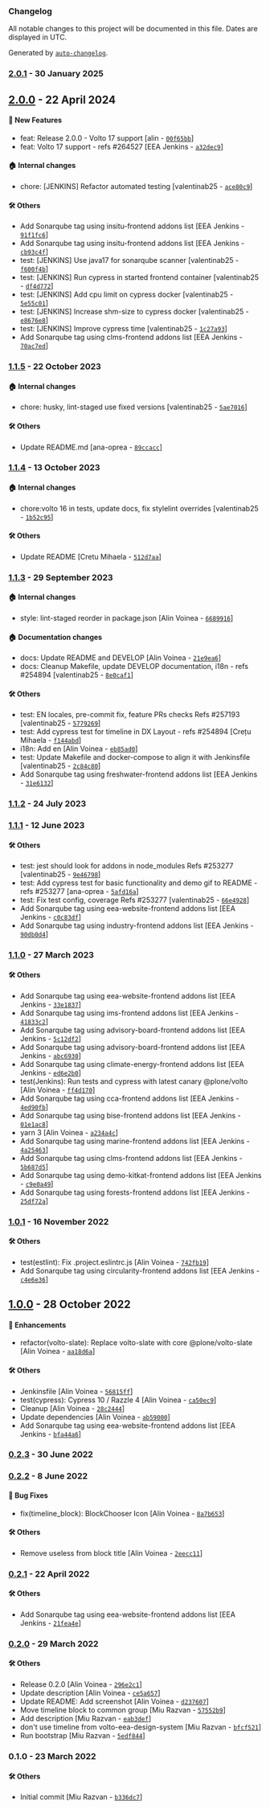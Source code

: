 ### Changelog

All notable changes to this project will be documented in this file. Dates are displayed in UTC.

Generated by [`auto-changelog`](https://github.com/CookPete/auto-changelog).

### [2.0.1](https://github.com/eea/volto-timeline-block/compare/2.0.0...2.0.1) - 30 January 2025

## [2.0.0](https://github.com/eea/volto-timeline-block/compare/1.1.5...2.0.0) - 22 April 2024

#### :rocket: New Features

- feat: Release 2.0.0 - Volto 17 support [alin - [`00f65bb`](https://github.com/eea/volto-timeline-block/commit/00f65bba9d2fa20bf0095a8942933e73c8e8f300)]
- feat: Volto 17 support - refs #264527 [EEA Jenkins - [`a32dec9`](https://github.com/eea/volto-timeline-block/commit/a32dec9354dcdaaa907b96fee85b67c0c5fe433a)]

#### :house: Internal changes

- chore: [JENKINS] Refactor automated testing [valentinab25 - [`ace80c9`](https://github.com/eea/volto-timeline-block/commit/ace80c908ac26f6aa6e988b0fe22dd0a46818009)]

#### :hammer_and_wrench: Others

- Add Sonarqube tag using insitu-frontend addons list [EEA Jenkins - [`91f1fc6`](https://github.com/eea/volto-timeline-block/commit/91f1fc6542186489cd3269d15067a76023bc33a1)]
- Add Sonarqube tag using insitu-frontend addons list [EEA Jenkins - [`cb93c4f`](https://github.com/eea/volto-timeline-block/commit/cb93c4f45d184f5cbf019f953addd75d46280bfc)]
- test: [JENKINS] Use java17 for sonarqube scanner [valentinab25 - [`f600f4b`](https://github.com/eea/volto-timeline-block/commit/f600f4b8c6b69d08289447641a13ca9c650ad9a7)]
- test: [JENKINS] Run cypress in started frontend container [valentinab25 - [`df4d772`](https://github.com/eea/volto-timeline-block/commit/df4d77258f003ee6a6f51e18a25010cc0fe53c6a)]
- test: [JENKINS] Add cpu limit on cypress docker [valentinab25 - [`5e55c01`](https://github.com/eea/volto-timeline-block/commit/5e55c0195e78f61a8f1f8c65f13989dadc2b340c)]
- test: [JENKINS] Increase shm-size to cypress docker [valentinab25 - [`e8676e8`](https://github.com/eea/volto-timeline-block/commit/e8676e8e49f216131ba02e1984ee0bfc6fc0e4e1)]
- test: [JENKINS] Improve cypress time [valentinab25 - [`1c27a93`](https://github.com/eea/volto-timeline-block/commit/1c27a93a0b5cc940a2f301f15cbe5fa225082ba9)]
- Add Sonarqube tag using clms-frontend addons list [EEA Jenkins - [`70ac7ed`](https://github.com/eea/volto-timeline-block/commit/70ac7edbfe59b4dc40febd18ccf4177d14268fc2)]
### [1.1.5](https://github.com/eea/volto-timeline-block/compare/1.1.4...1.1.5) - 22 October 2023

#### :house: Internal changes

- chore: husky, lint-staged use fixed versions [valentinab25 - [`5ae7016`](https://github.com/eea/volto-timeline-block/commit/5ae701608171d5309e51d3aa1875f2649849256f)]

#### :hammer_and_wrench: Others

- Update README.md [ana-oprea - [`89ccacc`](https://github.com/eea/volto-timeline-block/commit/89ccacc7bc9b69bbbedcc0fc8ca455153c2905e1)]
### [1.1.4](https://github.com/eea/volto-timeline-block/compare/1.1.3...1.1.4) - 13 October 2023

#### :house: Internal changes

- chore:volto 16 in tests, update docs, fix stylelint overrides [valentinab25 - [`1b52c95`](https://github.com/eea/volto-timeline-block/commit/1b52c95638cc07e47b2b5e2b8dd29a0e490fe45e)]

#### :hammer_and_wrench: Others

- Update README [Cretu Mihaela - [`512d7aa`](https://github.com/eea/volto-timeline-block/commit/512d7aaafe7785c77b0db10b54fbdab3e0d97f0c)]
### [1.1.3](https://github.com/eea/volto-timeline-block/compare/1.1.2...1.1.3) - 29 September 2023

#### :house: Internal changes

- style: lint-staged reorder in package.json [Alin Voinea - [`6689916`](https://github.com/eea/volto-timeline-block/commit/6689916e882299e8a18d4aa2d1a98e46e140cf54)]

#### :house: Documentation changes

- docs: Update README and DEVELOP [Alin Voinea - [`21e9ea6`](https://github.com/eea/volto-timeline-block/commit/21e9ea6989981a45395d3f8870fa2258187456ad)]
- docs: Cleanup Makefile, update DEVELOP documentation, i18n - refs #254894 [valentinab25 - [`8e0caf1`](https://github.com/eea/volto-timeline-block/commit/8e0caf1d0159eba30a65c9cff2b9499808264b1b)]

#### :hammer_and_wrench: Others

- test: EN locales, pre-commit fix, feature PRs checks Refs #257193 [valentinab25 - [`5779269`](https://github.com/eea/volto-timeline-block/commit/57792695b924b453f6069f4e700865ab9dc42623)]
- test: Add cypress test for timeline in DX Layout - refs #254894 [Crețu Mihaela - [`f144abd`](https://github.com/eea/volto-timeline-block/commit/f144abd41e77557cac5308b248d825b24c95893f)]
- i18n: Add en [Alin Voinea - [`eb85ad0`](https://github.com/eea/volto-timeline-block/commit/eb85ad074e8dfe027c4751ed4e7b99bf727ddc70)]
- test: Update Makefile and docker-compose to align it with Jenkinsfile [valentinab25 - [`2c84c80`](https://github.com/eea/volto-timeline-block/commit/2c84c80259b0d1aeaa397b80a563c4d863d6755f)]
- Add Sonarqube tag using freshwater-frontend addons list [EEA Jenkins - [`31e6132`](https://github.com/eea/volto-timeline-block/commit/31e613228a5a4ad1253914671bfb37b162b5c3a9)]
### [1.1.2](https://github.com/eea/volto-timeline-block/compare/1.1.1...1.1.2) - 24 July 2023

### [1.1.1](https://github.com/eea/volto-timeline-block/compare/1.1.0...1.1.1) - 12 June 2023

#### :hammer_and_wrench: Others

- test: jest should look for addons in node_modules Refs #253277 [valentinab25 - [`9e46798`](https://github.com/eea/volto-timeline-block/commit/9e46798e251fba50d9ef8756f3f72de4684f6c44)]
- test: Add cypress test for basic functionality and demo gif to README - refs #253277 [ana-oprea - [`5afd16a`](https://github.com/eea/volto-timeline-block/commit/5afd16ab58e0a4f6b4d303f61c54ea3ed3a7baf7)]
- test: Fix test config, coverage Refs #253277 [valentinab25 - [`66e4928`](https://github.com/eea/volto-timeline-block/commit/66e4928bc2d940a81ad73ce27107ad0d1d471135)]
- Add Sonarqube tag using eea-website-frontend addons list [EEA Jenkins - [`c0c83df`](https://github.com/eea/volto-timeline-block/commit/c0c83dff921bf4e4c4d81f60754c9f928aa5ce79)]
- Add Sonarqube tag using industry-frontend addons list [EEA Jenkins - [`90db0d4`](https://github.com/eea/volto-timeline-block/commit/90db0d4c8df4925a23fae6a55443ced5c256c645)]
### [1.1.0](https://github.com/eea/volto-timeline-block/compare/1.0.1...1.1.0) - 27 March 2023

#### :hammer_and_wrench: Others

- Add Sonarqube tag using eea-website-frontend addons list [EEA Jenkins - [`33e1837`](https://github.com/eea/volto-timeline-block/commit/33e183750b62be6c1fcfbdb8dad10db469169266)]
- Add Sonarqube tag using ims-frontend addons list [EEA Jenkins - [`41833c2`](https://github.com/eea/volto-timeline-block/commit/41833c236ec95bd60a693d5394c8c128e30f4ecf)]
- Add Sonarqube tag using advisory-board-frontend addons list [EEA Jenkins - [`5c12df2`](https://github.com/eea/volto-timeline-block/commit/5c12df222354499cbffe93e34c3c6a31f9f52124)]
- Add Sonarqube tag using advisory-board-frontend addons list [EEA Jenkins - [`abc6930`](https://github.com/eea/volto-timeline-block/commit/abc693081a2ed229adf27dbe0315c44a6735c28e)]
- Add Sonarqube tag using climate-energy-frontend addons list [EEA Jenkins - [`ed6e2b0`](https://github.com/eea/volto-timeline-block/commit/ed6e2b0b15a2437f456a227fdefe2336aeda98b2)]
- test(Jenkins): Run tests and cypress with latest canary @plone/volto [Alin Voinea - [`ff4d170`](https://github.com/eea/volto-timeline-block/commit/ff4d1705b90bbffcc54f7182e6799a8fac303104)]
- Add Sonarqube tag using cca-frontend addons list [EEA Jenkins - [`4ed90fb`](https://github.com/eea/volto-timeline-block/commit/4ed90fb54c0aec76c8f2287a83a14c8acc8c1ca8)]
- Add Sonarqube tag using bise-frontend addons list [EEA Jenkins - [`01e1ac8`](https://github.com/eea/volto-timeline-block/commit/01e1ac8bf4cc04713c643ef30f5dfa8d628b6e2b)]
- yarn 3 [Alin Voinea - [`a234a4c`](https://github.com/eea/volto-timeline-block/commit/a234a4c8d1717cf9039195e7246a07265a6b8b49)]
- Add Sonarqube tag using marine-frontend addons list [EEA Jenkins - [`4a25463`](https://github.com/eea/volto-timeline-block/commit/4a25463070164b31656e20c5ace164da225fd3fb)]
- Add Sonarqube tag using clms-frontend addons list [EEA Jenkins - [`5b687d5`](https://github.com/eea/volto-timeline-block/commit/5b687d5a91c4cc566e4428084c9d1d78df2de676)]
- Add Sonarqube tag using demo-kitkat-frontend addons list [EEA Jenkins - [`c9e0a49`](https://github.com/eea/volto-timeline-block/commit/c9e0a49e8a3c291833bb6c002441907b74df0875)]
- Add Sonarqube tag using forests-frontend addons list [EEA Jenkins - [`25df72a`](https://github.com/eea/volto-timeline-block/commit/25df72a779fd975ab4e42c39cfdc6968f7f04945)]
### [1.0.1](https://github.com/eea/volto-timeline-block/compare/1.0.0...1.0.1) - 16 November 2022

#### :hammer_and_wrench: Others

- test(estlint): Fix .project.eslintrc.js [Alin Voinea - [`742fb19`](https://github.com/eea/volto-timeline-block/commit/742fb1986b76ed5b775a7895aa91df452bf601e6)]
- Add Sonarqube tag using circularity-frontend addons list [EEA Jenkins - [`c4e6e36`](https://github.com/eea/volto-timeline-block/commit/c4e6e36aaabb02bea84695411cfb2d3ca586b210)]
## [1.0.0](https://github.com/eea/volto-timeline-block/compare/0.2.3...1.0.0) - 28 October 2022

#### :nail_care: Enhancements

- refactor(volto-slate): Replace volto-slate with core @plone/volto-slate [Alin Voinea - [`aa18d6a`](https://github.com/eea/volto-timeline-block/commit/aa18d6a01e6f3e4468a602f1bd26dfa73228308c)]

#### :hammer_and_wrench: Others

- Jenkinsfile [Alin Voinea - [`56815ff`](https://github.com/eea/volto-timeline-block/commit/56815ffa6c1905f8a6463f14f312255e75a2ee76)]
- test(cypress): Cypress 10 / Razzle 4 [Alin Voinea - [`ca50ec9`](https://github.com/eea/volto-timeline-block/commit/ca50ec9a9ab4db0faf0b33fa250814d788741478)]
- Cleanup [Alin Voinea - [`28c2444`](https://github.com/eea/volto-timeline-block/commit/28c244491045ca3ba6a3c182818364f73951f765)]
- Update dependencies [Alin Voinea - [`ab59000`](https://github.com/eea/volto-timeline-block/commit/ab590002fdef3c95d4580893b6e407b51746a290)]
- Add Sonarqube tag using eea-website-frontend addons list [EEA Jenkins - [`bfa44a6`](https://github.com/eea/volto-timeline-block/commit/bfa44a64c026b2a5f9f22fbfcb3119f60c78d461)]
### [0.2.3](https://github.com/eea/volto-timeline-block/compare/0.2.2...0.2.3) - 30 June 2022

### [0.2.2](https://github.com/eea/volto-timeline-block/compare/0.2.1...0.2.2) - 8 June 2022

#### :bug: Bug Fixes

- fix(timeline_block): BlockChooser Icon [Alin Voinea - [`8a7b653`](https://github.com/eea/volto-timeline-block/commit/8a7b653a3f9fb9083e06b65860e6fbe73a19969b)]

#### :hammer_and_wrench: Others

- Remove useless  from block title [Alin Voinea - [`2eecc11`](https://github.com/eea/volto-timeline-block/commit/2eecc11c3e1791b222ebcceae691ec6e92854a4e)]
### [0.2.1](https://github.com/eea/volto-timeline-block/compare/0.2.0...0.2.1) - 22 April 2022

#### :hammer_and_wrench: Others

- Add Sonarqube tag using eea-website-frontend addons list [EEA Jenkins - [`21fea4e`](https://github.com/eea/volto-timeline-block/commit/21fea4edb8da738f81c12ca1f70696b63581159b)]
### [0.2.0](https://github.com/eea/volto-timeline-block/compare/0.1.0...0.2.0) - 29 March 2022

#### :hammer_and_wrench: Others

- Release 0.2.0 [Alin Voinea - [`296e2c1`](https://github.com/eea/volto-timeline-block/commit/296e2c1247bb12c71d03cb294a1bf5bc6b5332f4)]
- Update description [Alin Voinea - [`ce5a657`](https://github.com/eea/volto-timeline-block/commit/ce5a657d3f3f692b0e36345b2153179866881fab)]
- Update README: Add screenshot [Alin Voinea - [`d237607`](https://github.com/eea/volto-timeline-block/commit/d237607c843f12e3692a87b8cdef6ff7f751300d)]
- Move timeline block to common group [Miu Razvan - [`57552b9`](https://github.com/eea/volto-timeline-block/commit/57552b9641aa7458acf3432ccfd37590758db5b0)]
- Add description [Miu Razvan - [`eab3def`](https://github.com/eea/volto-timeline-block/commit/eab3def6d3ea273252e4881ca448643eb8eb6d25)]
- don't use timeline from volto-eea-design-system [Miu Razvan - [`bfcf521`](https://github.com/eea/volto-timeline-block/commit/bfcf52143f656b908f12b3374cc3d596b35fc1f7)]
- Run bootstrap [Miu Razvan - [`5edf844`](https://github.com/eea/volto-timeline-block/commit/5edf844a3a00cb9b5a40cd2bed0a9fea49f5c841)]
### 0.1.0 - 23 March 2022

#### :hammer_and_wrench: Others

- Initial commit [Miu Razvan - [`b336dc7`](https://github.com/eea/volto-timeline-block/commit/b336dc76bdfad08e161f67312053a44570584e40)]
